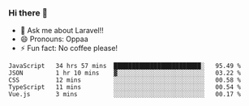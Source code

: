 ### Hi there 👋

<!--
**reubenwedson/reubenwedson** is a ✨ _special_ ✨ repository because its `README.md` (this file) appears on your GitHub profile.
Here are some ideas to get you started:
- 📫 How to reach me: 
- 🔭 I’m currently working on awesome talent app
- 🌱 I’m currently learning extreme Vue js technical stuffs
- 👯 I’m looking to collaborate on start ups challenges
- 🤔 I’m looking for help with time
-->
- 💬 Ask me about Laravel!!
- 😄 Pronouns: Oppaa
- ⚡ Fun fact: No coffee please!

<!--START_SECTION:waka-->
```text
JavaScript   34 hrs 57 mins  ████████████████████████░   95.49 % 
JSON         1 hr 10 mins    ▓░░░░░░░░░░░░░░░░░░░░░░░░   03.22 % 
CSS          12 mins         ░░░░░░░░░░░░░░░░░░░░░░░░░   00.58 % 
TypeScript   11 mins         ░░░░░░░░░░░░░░░░░░░░░░░░░   00.54 % 
Vue.js       3 mins          ░░░░░░░░░░░░░░░░░░░░░░░░░   00.17 % 
```
<!--END_SECTION:waka-->
